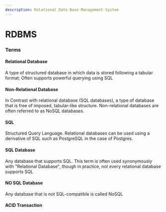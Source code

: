 ```yaml
---
description: Relational Data Base Management System
---
```


# RDBMS

### Terms

#### Relational Database

A type of structured database in which data is stored following a tabular format; Often supports powerful querying using SQL

#### Non-Relational Database

In Contrast with relational database (SQL databases), a type of database that is free of imposed, tabular-like structure. Non-relational databases are often referred to as NoSQL databases.

#### SQL

Structured Query Language. Relational databases can be used using a derivative of SQL such as PostgreSQL in the case of Postgres.

#### SQL Database

Any database that supports SQL. This term is often used synonymously with "Relational Database", though in practice, not every relational database supports SQL

#### NO SQL Database

Any database that is not SQL-compatible is called NoSQL

#### ACID Transaction

